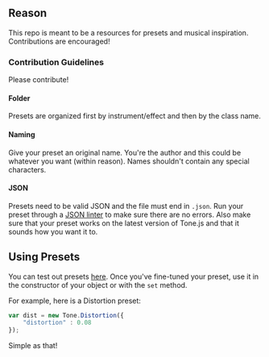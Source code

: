 ## Reason

This repo is meant to be a resources for presets and musical inspiration. Contributions are encouraged!

### Contribution Guidelines

Please contribute!

#### Folder

Presets are organized first by instrument/effect and then by the class name. 

#### Naming

Give your preset an original name. You're the author and this could be whatever you want (within reason). Names shouldn't contain any special characters.  

#### JSON

Presets need to be valid JSON and the file must end in `.json`. Run your preset through a [JSON linter](http://jsonlint.com/) to make sure there are no errors. Also make sure that your preset works on the latest version of Tone.js and that it sounds how you want it to. 

## Using Presets

You can test out presets [here](http://mshook.github.io/Presets/listen/). Once you've fine-tuned your preset, use it in the constructor of your object or with the `set` method.

For example, here is a Distortion preset:

```javascript
var dist = new Tone.Distortion({
	"distortion" : 0.08
});
```

Simple as that!
